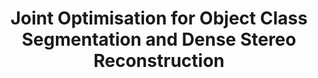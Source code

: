 ---
title: "Joint Optimisation for Object Class Segmentation and Dense Stereo Reconstruction"
year: 2011
pdf_url: "http://www.robots.ox.ac.uk/~phst/Papers/2011/Torr_stereo.pdf"
category: "vision"
author_list: "Lubor Ladicky, Paul Sturgess, Chris Russell, Sunando Sengupta, Yalin Bastanlar, William Clocksin, Philip H.S. Torr, Lubor Ladicky, Paul Sturgess, Chris Russell, Sunando Sengupta, Yalin Bastanlar, William Clocksin, Philip H.S. Torr"
grant: "NULL"
pub_in: "International Journal of Computer Vision, BMVC special award issue"
---